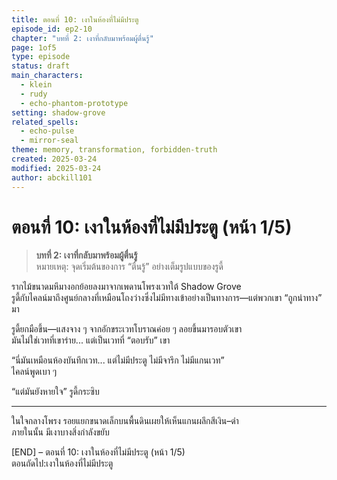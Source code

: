 ```yaml
---
title: ตอนที่ 10: เงาในห้องที่ไม่มีประตู
episode_id: ep2-10
chapter: "บทที่ 2: เงาที่กลับมาพร้อมผู้ตื่นรู้"
page: 1of5
type: episode
status: draft
main_characters:
  - klein
  - rudy
  - echo-phantom-prototype
setting: shadow-grove
related_spells:
  - echo-pulse
  - mirror-seal
theme: memory, transformation, forbidden-truth
created: 2025-03-24
modified: 2025-03-24
author: abckill101
---
```


# ตอนที่ 10: เงาในห้องที่ไม่มีประตู (หน้า 1/5) 

> **บทที่ 2: เงาที่กลับมาพร้อมผู้ตื่นรู้**  
> หมายเหตุ: จุดเริ่มต้นของการ “ตื่นรู้” อย่างเต็มรูปแบบของรูดี้

รากไม้ขนาดมหึมางอกย้อยลงมาจากเพดานโพรงเวทใต้ Shadow Grove  
รูดี้กับไคลน์มาถึงศูนย์กลางที่เหมือนโถงว่างซึ่งไม่มีทางเข้าอย่างเป็นทางการ—แต่พวกเขา “ถูกนำทาง” มา

รูดี้ยกมือขึ้น—แสงจาง ๆ จากอักขระเวทโบราณค่อย ๆ ลอยขึ้นมารอบตัวเขา  
มันไม่ใช่เวทที่เขาร่าย... แต่เป็นเวทที่ “ตอบรับ” เขา

“นี่มันเหมือนห้องบันทึกเวท... แต่ไม่มีประตู ไม่มีจารึก ไม่มีแกนเวท”  
ไคลน์พูดเบา ๆ

“แต่มันยังหายใจ” รูดี้กระซิบ

---

ในใจกลางโพรง รอยแยกขนาดเล็กบนพื้นดินเผยให้เห็นแกนผลึกสีเงิน–ดำ  
ภายในนั้น มีเงาบางสิ่งกำลังขยับ

[END] – ตอนที่ 10: เงาในห้องที่ไม่มีประตู (หน้า 1/5)  
ตอนถัดไป:เงาในห้องที่ไม่มีประตู 
